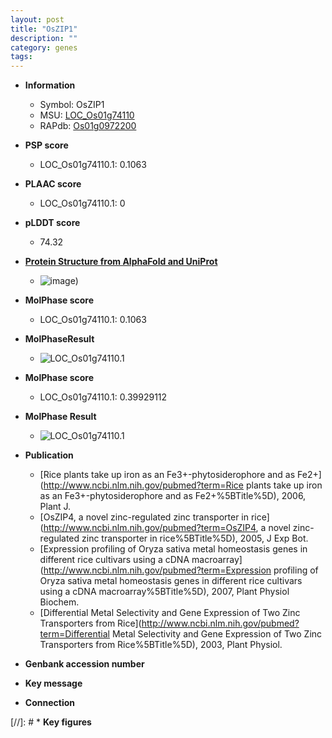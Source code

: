 ```yaml
---
layout: post
title: "OsZIP1"
description: ""
category: genes
tags: 
---
```


* **Information**  
    + Symbol: OsZIP1  
    + MSU: [LOC_Os01g74110](http://rice.plantbiology.msu.edu/cgi-bin/ORF_infopage.cgi?orf=LOC_Os01g74110)  
    + RAPdb: [Os01g0972200](http://rapdb.dna.affrc.go.jp/viewer/gbrowse_details/irgsp1?name=Os01g0972200)  

* **PSP score**  
    + LOC_Os01g74110.1: 0.1063 

* **PLAAC score**  
    + LOC_Os01g74110.1: 0 

* **pLDDT score**
    + 74.32

* **[Protein Structure from AlphaFold and UniProt](https://www.uniprot.org/uniprotkb/Q94DG6/entry#structure)**
    + ![image](https://ricepsp.github.io/images/Q9/AF-Q94DG6-F1.png))

* **MolPhase score**
    + LOC_Os01g74110.1: 0.1063

* **MolPhaseResult**
    + ![LOC_Os01g74110.1](https://ricepsp.github.io/pictures/LOC_Os01g/LOC_Os01g74110.1.png)

* **MolPhase score**
    + LOC_Os01g74110.1: 0.39929112

* **MolPhase Result**
    + ![LOC_Os01g74110.1](https://304243504.github.io/Pictures/LOC_Os01g/LOC_Os01g74110.1.png)

* **Publication**  
    + [Rice plants take up iron as an Fe3+-phytosiderophore and as Fe2+](http://www.ncbi.nlm.nih.gov/pubmed?term=Rice plants take up iron as an Fe3+-phytosiderophore and as Fe2+%5BTitle%5D), 2006, Plant J.
    + [OsZIP4, a novel zinc-regulated zinc transporter in rice](http://www.ncbi.nlm.nih.gov/pubmed?term=OsZIP4, a novel zinc-regulated zinc transporter in rice%5BTitle%5D), 2005, J Exp Bot.
    + [Expression profiling of Oryza sativa metal homeostasis genes in different rice cultivars using a cDNA macroarray](http://www.ncbi.nlm.nih.gov/pubmed?term=Expression profiling of Oryza sativa metal homeostasis genes in different rice cultivars using a cDNA macroarray%5BTitle%5D), 2007, Plant Physiol Biochem.
    + [Differential Metal Selectivity and Gene Expression of Two Zinc Transporters from Rice](http://www.ncbi.nlm.nih.gov/pubmed?term=Differential Metal Selectivity and Gene Expression of Two Zinc Transporters from Rice%5BTitle%5D), 2003, Plant Physiol.

* **Genbank accession number**  

* **Key message**  

* **Connection**  

[//]: # * **Key figures**  


